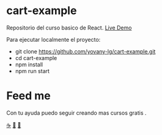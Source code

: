 # cart-example
Repositorio del curso basico de React. [Live Demo](https://yovany-lg.github.io/cart-example/)

Para ejecutar localmente el proyecto:

  * git clone https://github.com/yovany-lg/cart-example.git
  * cd cart-example
  * npm install
  * npm run start

# Feed me
Con tu ayuda puedo seguir creando mas cursos gratis .

  [☕](https://www.paypal.me/yovanyluis/1) [🍔](https://www.paypal.me/yovanyluis/5) [🍺](https://www.paypal.me/yovanyluis/10)